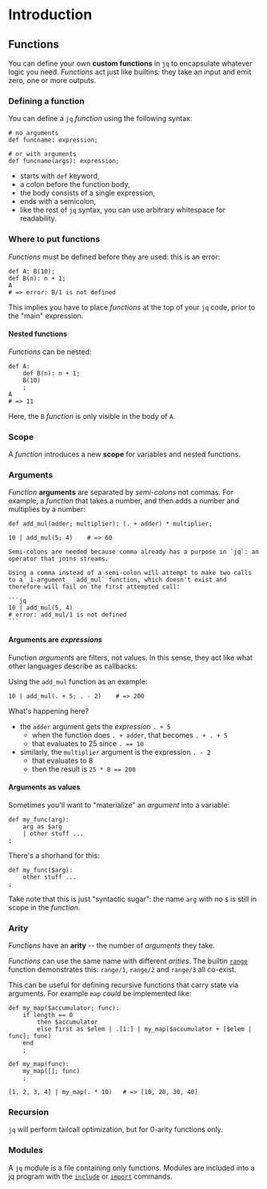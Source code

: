 # Introduction

## Functions

You can define your own **custom functions** in `jq` to encapsulate whatever logic you need.
_Functions_ act just like builtins: they take an input and emit zero, one or more outputs.

### Defining a function

You can define a `jq` _function_ using the following syntax:

```jq
# no arguments
def funcname: expression;

# or with arguments
def funcname(args): expression;
```

- starts with `def` keyword,
- a colon before the function body,
- the body consists of a single expression,
- ends with a semicolon,
- like the rest of `jq` syntax, you can use arbitrary whitespace for readability.

### Where to put functions

_Functions_ must be defined before they are used: this is an error:

```jq
def A: B(10);
def B(n): n + 1;
A
# => error: B/1 is not defined
```

This implies you have to place _functions_ at the top of your `jq` code, prior to the "main" expression.

#### Nested functions

_Functions_ can be nested:

```jq
def A:
    def B(n): n + 1;
    B(10)
    ;
A
# => 11
```

Here, the `B` _function_ is only visible in the body of `A`.

### Scope

A _function_ introduces a new **scope** for variables and nested functions.

### Arguments

_Function_ **arguments** are separated by _semi-colons_ not commas.
For example, a _function_ that takes a number, and then adds a number and multiplies by a number:

```jq
def add_mul(adder; multiplier): (. + adder) * multiplier;

10 | add_mul(5; 4)    # => 60
```

<!-- prettier-ignore -->
~~~~exercism/note
Semi-colons are needed because comma already has a purpose in `jq`: an operator that joins streams.

Using a comma instead of a semi-colon will attempt to make two calls to a _1-argument_ `add_mul` function, which doesn't exist and therefore will fail on the first attempted call:

```jq
10 | add_mul(5, 4)
# error: add_mul/1 is not defined
```
~~~~

<!-- prettier-ignore-end -->

#### Arguments are _expressions_

Function _arguments_ are filters, not values.
In this sense, they act like what other languages describe as callbacks:

Using the `add_mul` function as an example:

```jq
10 | add_mul(. + 5; . - 2)    # => 200
```

What's happening here?

- the `adder` argument gets the _expression_ `. + 5`
  - when the function does `. + adder`, that becomes `. + . + 5`
  - that evaluates to 25 since `. == 10`
- similarly, the `multiplier` argument is the expression `. - 2`
  - that evaluates to 8
  - then the result is `25 * 8 == 200`

#### Arguments as values

Sometimes you'll want to "materialize" an _argument_ into a variable:

```jq
def my_func(arg):
    arg as $arg
    | other stuff ...
;
```

There's a shorhand for this:

```jq
def my_func($arg):
    other stuff ...
;
```

Take note that this is just "syntactic sugar": the name `arg` with no `$` is still in scope in the _function_.

### Arity

_Functions_ have an **arity** -- the number of _arguments_ they take.

_Functions_ can use the same name with different _arities_.
The builtin [`range`][man-range] function demonstrates this: `range/1`, `range/2` and `range/3` all co-exist.

This can be useful for defining recursive functions that carry state via arguments.
For example `map` _could_ be implemented like:

```jq
def my_map($accumulator; func):
    if length == 0
        then $accumulator
        else first as $elem | .[1:] | my_map($accumulator + [$elem | func]; func)
    end
    ;

def my_map(func):
    my_map([]; func)
    ;

[1, 2, 3, 4] | my_map(. * 10)   # => [10, 20, 30, 40]
```

### Recursion

`jq` will perform tailcall optimization, but for 0-arity functions only.

### Modules

A `jq` module is a file containing only functions.
Modules are included into a jq program with the [`include`][man-include] or [`import`][man-import] commands.

[man-range]: https://stedolan.github.io/jq/manual/v1.6/#range(upto),range(from;upto)range(from;upto;by)
[man-import]: https://stedolan.github.io/jq/manual/v1.6/#importRelativePathStringasNAME[%3Cmetadata%3E];
[man-include]: https://stedolan.github.io/jq/manual/v1.6/#includeRelativePathString[%3Cmetadata%3E];
